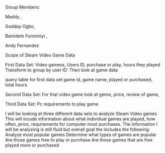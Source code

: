 
Group Members:

Maddy ,

Godday Ogbo,

Bamidele Funminiyi ,

Andy Fernandez

Scope of Steam Video Game Data

First Data Set: Video gamess, Users ID, purchase or play, hours they played
Transform to group by user ID: Then look at game data

query table for first data set game id, game name, played or purchased, total hours

Second Data Set: For that video game look at genre, price, review of game, 

Third Data Set: Pc requirements to play game

I will be looking at three different data sets to analyze Steam Video games
This will incude information about what individual games are played, how often, price, requirements for computer
most purchases. 
The information I will be analyzing is still fluid but overall goal the includes the following:
Analyze most popular games
Determine what types of games are popular
Are those games free to play or purchase
Are those games that are free played more or purchased


